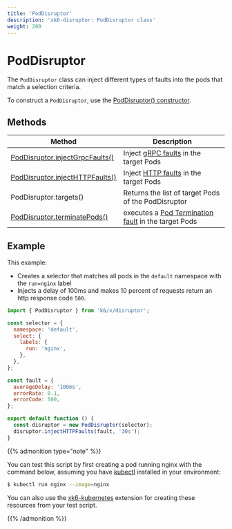```yaml
---
title: 'PodDisruptor'
description: 'xk6-disruptor: PodDisruptor class'
weight: 200
---
```


# PodDisruptor

The `PodDisruptor` class can inject different types of faults into the pods that match a selection criteria.

To construct a `PodDisruptor`, use the [PodDisruptor() constructor](https://grafana.com/docs/k6/<K6_VERSION>/javascript-api/xk6-disruptor/poddisruptor/constructor).

## Methods

| Method                                                                                                                                 | Description                                                                                                                                         |
| -------------------------------------------------------------------------------------------------------------------------------------- | --------------------------------------------------------------------------------------------------------------------------------------------------- |
| [PodDisruptor.injectGrpcFaults()](https://grafana.com/docs/k6/<K6_VERSION>/javascript-api/xk6-disruptor/poddisruptor/injectgrpcfaults) | Inject [gRPC faults](https://grafana.com/docs/k6/<K6_VERSION>/javascript-api/xk6-disruptor/faults/grpc) in the target Pods                          |
| [PodDisruptor.injectHTTPFaults()](https://grafana.com/docs/k6/<K6_VERSION>/javascript-api/xk6-disruptor/poddisruptor/injecthttpfaults) | Inject [HTTP faults](https://grafana.com/docs/k6/<K6_VERSION>/javascript-api/xk6-disruptor/faults/http) in the target Pods                          |
| PodDisruptor.targets()                                                                                                                 | Returns the list of target Pods of the PodDisruptor                                                                                                 |
| [PodDisruptor.terminatePods()](https://grafana.com/docs/k6/<K6_VERSION>/javascript-api/xk6-disruptor/poddisruptor/terminate-pods)      | executes a [Pod Termination fault](https://grafana.com/docs/k6/<K6_VERSION>/javascript-api/xk6-disruptor/faults/pod-termination) in the target Pods |

## Example

This example:

- Creates a selector that matches all pods in the `default` namespace with the `run=nginx` label
- Injects a delay of 100ms and makes 10 percent of requests return an http response code `500`.

```javascript
import { PodDisruptor } from 'k6/x/disruptor';

const selector = {
  namespace: 'default',
  select: {
    labels: {
      run: 'nginx',
    },
  },
};

const fault = {
  averageDelay: '100ms',
  errorRate: 0.1,
  errorCode: 500,
};

export default function () {
  const disruptor = new PodDisruptor(selector);
  disruptor.injectHTTPFaults(fault, '30s');
}
```

{{% admonition type="note" %}}

You can test this script by first creating a pod running nginx with the command below, assuming you have [kubectl](https://kubernetes.io/docs/tasks/tools/#kubectl) installed in your environment:

```bash
$ kubectl run nginx --image=nginx
```

You can also use the [xk6-kubernetes](https://github.com/grafana/xk6-kubernetes) extension for creating these resources from your test script.

{{% /admonition %}}
